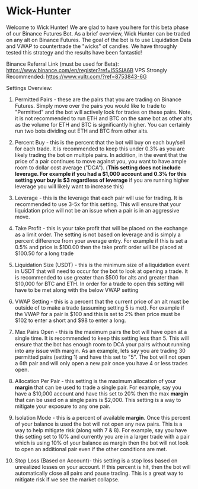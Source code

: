 # Wick-Hunter
Welcome to Wick Hunter! We are glad to have you here for this beta phase of our Binance Futures Bot. As a brief overview, Wick Hunter can be traded on any alt on Binance Futures. The goal of the bot is to use Liquidation Data and VWAP to countertrade the "wicks" of candles. We have throughly tested this strategy and the results have been fantastic! 

Binance Referral Link (must be used for Beta): https://www.binance.com/en/register?ref=I5SSIA6B
VPS Strongly Recommended: https://www.vultr.com/?ref=8753843-6G

Settings Overview:

1) Permitted Pairs - these are the pairs that you are trading on Binance Futures. Simply move over the pairs you would like to trade to "Permitted" and the bot will actively look for trades on these pairs. Note, it is not recommended to run ETH and BTC on the same bot as other alts as the volume for ETH and BTC is significantly higher. You can certainly run two bots dividing out ETH and BTC from other alts.

2) Percent Buy - this is the percent that the bot will buy on each buy/sell for each trade. It is recommended to keep this under 0.3% as you are likely trading the bot on multiple pairs. In addition, in the event that the price of a pair continues to move against you, you want to have ample room to dollar cost average ("DCA"). (**This setting does not include leverage. For example if you had a $1,000 account and 0.3% for this setting your buy is $3 regardless of leverage** if you are running higher leverage you will likely want to increase this)

3) Leverage - this is the leverage that each pair will use for trading. It is recommended to use 3-5x for this setting. This will ensure that your liquidation price will not be an issue when a pair is in an aggressive move. 

4) Take Profit - this is your take profit that will be placed on the exchange as a limit order. The setting is not based on leverage and is simply a percent difference from your average entry. For example if this is set a 0.5% and price is $100.00 then the take profit order will be placed at $100.50 for a long trade 

5) Liquidation Size (USDT) - this is the minimum size of a liquidation event in USDT that will need to occur for the bot to look at opening a trade. It is recommended to use greater than $500 for alts and greater than $10,000 for BTC and ETH. In order for a trade to open this setting will have to be met along with the below VWAP setting

6) VWAP Setting - this is a percent that the current price of an alt must be outside of to make a trade (assuming setting 5 is met). For example if the VWAP for a pair is $100 and this is set to 2% then price must be $102 to enter a short and $98 to enter a long.

7) Max Pairs Open - this is the maximum pairs the bot will have open at a single time. It is recommended to keep this setting less than 5. This will ensure that the bot has enough room to DCA your pairs without running into any issue with margin. As an example, lets say you are trading 30 permitted pairs (setting 1) and have this set to "5". The bot will not open a 6th pair and will only open a new pair once you have 4 or less trades open.

8) Allocation Per Pair - this setting is the maximum allocation of your **margin** that can be used to trade a single pair. For example, say you have a $10,000 account and have this set to 20% then the max **margin** that can be used on a single pairs is $2,000. This setting is a way to mitigate your exposure to any one pair.

9) Isolation Mode - this is a percent of available **margin**. Once this percent of your balance is used the bot will not open any new pairs. This is a way to help mitigate risk (along with 7 & 8). For example, say you have this setting set to 10% and currently you are in a larger trade with a pair which is using 10% of your balance as margin then the bot will not look to open an additional pair even if the other conditions are met. 

10) Stop Loss (Based on Account)- this setting is a stop loss based on unrealized losses on your account. If this percent is hit, then the bot will automatically close all pairs and pause trading. This is a great way to mitigate risk if we see the market collapse.
